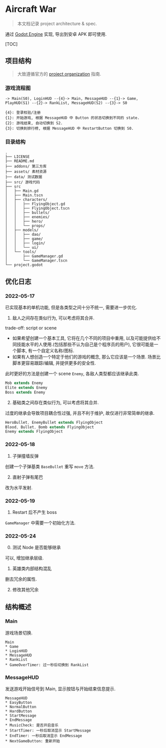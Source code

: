 # Aircraft War

> 本文档记录 project architecture & spec.

通过 [Godot Engine](https://godotengine.org/) 实现, 导出到安卓 APK 即可使用.

[TOC]

## 项目结构

> 大致遵循官方的 [project organization](https://docs.godotengine.org/zh_CN/stable/tutorials/best_practices/project_organization.html) 指南.

### 游戏流程图

```
-> Main(S0), LoginHUD --{4}-> Main, MessageHUD --{1}-> Game, PlayHUD(S1) --{2}-> RankList, MessageHUD(S2) --{3}-> S0

{4}: 登录校验/注册
{1}: 开始游戏, 根据 MessageHUD 中 Button 的状态切换到不同的 state.
{2}: 游戏结束, 自动切换到 S2.
{3}: 切换到排行榜, 根据 MessageHUD 中 RestartButton 切换到 S0.
```

### 目录结构

```tree
.
├── LICENSE
├── README.md
├── addons/ 第三方库
├── assets/ 素材资源
├── data/ 测试数据
├── src/ 游戏代码
├── src
│   ├── Main.gd
│   ├── Main.tscn
│   ├── characters/
│   │   ├── FlyingObject.gd
│   │   ├── FlyingObject.tscn
│   │   ├── bullets/
│   │   ├── enemies/
│   │   ├── hero/
│   │   └── props/
│   ├── models/
│   │   ├── dao/
│   │   ├── game/
│   │   ├── login/
│   │   └── ui/
│   └── tools/
│       ├── GameManager.gd
│       └── GameManager.tscn
└── project.godot
 ```

## 优化日志

### 2022-05-17

已实现基本的单机功能, 但是各类型之间十分不统一, 需要进一步优化.

1. 敌人之间存在类似行为, 可以考虑将其合并.

trade-off: script or scene
* 如果希望创建一个基本工具, 它将在几个不同的项目中重用, 以及可能提供给不同技能水平的人使用.(包括那些不认为自己是个程序员的用户), 它很可能是一个脚本, 有一个自定义名称/图标.
* 如果有人想创造一个特定于他们的游戏的概念, 那么它应该是一个场景. 场景比脚本更容易跟踪/编辑, 并提供更多的安全性.

此时更好的方法是创建一个 scene `Enemy`, 各敌人类型都应该继承此类.

```java
Mob extends Enemy
Elite extends Enemy
Boss extends Enemy
```

2. 基础类之间存在类似行为, 可以考虑将其合并.

过度的继承会导致项目耦合性过强, 并且不利于维护, 故仅进行非常简单的继承.

```java
HeroBullet, EnemyBullet extends FlyingObject
Blood, Bullet, Bomb extends FlyingObject
Enemy extends FlyingObject
```

### 2022-05-18

1. 子弹撞墙反弹

创建一个子弹基类 `BaseBullet` 重写 `move` 方法.

2. 直射子弹有尾巴

改为水平发射.

### 2022-05-19

1. Restart 后不产生 boss

`GameManager` 中需要一个初始化方法.

### 2022-05-24

0. 测试 Node 是否能够继承

可以, 增加继承层级.

1. 英雄类内部结构混乱

删去冗余的属性.

2. 修改其他冗余

## 结构概述

### Main

游戏场景切换.

```
Main
* Game
* LoginHUD
* MessageHUD
* RankList
* GameOverTimer: 过一秒后切换到 RankList
```

### MessageHUD

发送游戏开始信号到 Main, 显示按钮与开始结束信息提示.

```
MessageHUD
* EasyButton
* NormalButton
* HardButton
* StartMessage
* EndMessage
* MusicCheck: 是否开启音乐
* StartTimer: 一秒后取消显示 StartMessage
* EndTimer: 一秒后取消显示 EndMessage
* NextGameButton: 重新开始
```


